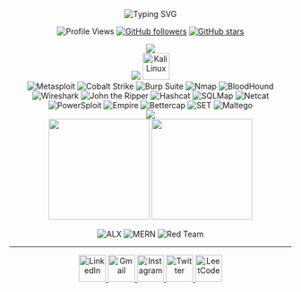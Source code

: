 <div align="center">
  <img src="https://readme-typing-svg.herokuapp.com?font=Fira+Code&size=32&duration=2800&pause=2000&color=A9FEF7&center=true&vCenter=true&width=940&lines=Hey!+It's+Dennis+Muriithi;Cybersecurity+Enthusiast;Red+Team+Specialist;Welcome+to+my+GitHub+Profile!" alt="Typing SVG" />
</div>

<!--
<div align="center">
  <img src="https://user-images.githubusercontent.com/74038190/213910845-af37a709-8995-40d6-be59-724526e3c3d7.gif" alt="Coding Animation" width="600"/>
</div>
-->

<div align="center">
  
  ![Profile Views](https://komarev.com/ghpvc/?username=initials101&color=brightgreen&style=flat-square&label=Profile+Views)
  [![GitHub followers](https://img.shields.io/github/followers/initials101?label=Followers&style=social)](https://github.com/initials101)
  [![GitHub stars](https://img.shields.io/github/stars/initials101?label=Stars&style=social)](https://github.com/initials101)
  
</div>


<div align="center">
  <img src="https://skillicons.dev/icons?i=html,c,cpp,python,javascript,bash" />
</div>


<div align="center">
  <img src="https://skillicons.dev/icons?i=android,ubuntu,debian,arch,linux" />
  <img src="https://github.com/tandpfun/skill-icons/raw/main/icons/Kali-Dark.svg" width="48" height="48" alt="Kali Linux" />
</div>

<div align="center">
  <img src="https://img.shields.io/badge/Metasploit-2596CD?style=for-the-badge&logo=metasploit&logoColor=white" alt="Metasploit" />
  <img src="https://img.shields.io/badge/Cobalt_Strike-FF0000?style=for-the-badge&logo=security&logoColor=white" alt="Cobalt Strike" />
  <img src="https://img.shields.io/badge/Burp_Suite-FF6633?style=for-the-badge&logo=burpsuite&logoColor=white" alt="Burp Suite" />
  <img src="https://img.shields.io/badge/Nmap-4682B4?style=for-the-badge&logo=nmap&logoColor=white" alt="Nmap" />
  <img src="https://img.shields.io/badge/BloodHound-8B0000?style=for-the-badge&logo=security&logoColor=white" alt="BloodHound" />
  <img src="https://img.shields.io/badge/Wireshark-1679A7?style=for-the-badge&logo=wireshark&logoColor=white" alt="Wireshark" />
  <img src="https://img.shields.io/badge/John_the_Ripper-8B0000?style=for-the-badge&logo=security&logoColor=white" alt="John the Ripper" />
  <img src="https://img.shields.io/badge/Hashcat-FF4500?style=for-the-badge&logo=security&logoColor=white" alt="Hashcat" />
  <img src="https://img.shields.io/badge/SQLMap-000000?style=for-the-badge&logo=security&logoColor=white" alt="SQLMap" />
  <img src="https://img.shields.io/badge/Netcat-4EAA25?style=for-the-badge&logo=gnu-bash&logoColor=white" alt="Netcat" />
  <img src="https://img.shields.io/badge/PowerSploit-5391FE?style=for-the-badge&logo=powershell&logoColor=white" alt="PowerSploit" />
  <img src="https://img.shields.io/badge/Empire-DC143C?style=for-the-badge&logo=security&logoColor=white" alt="Empire" />
  <img src="https://img.shields.io/badge/Bettercap-00D4AA?style=for-the-badge&logo=security&logoColor=white" alt="Bettercap" />
  <img src="https://img.shields.io/badge/SET-FF6B35?style=for-the-badge&logo=security&logoColor=white" alt="SET" />
  <img src="https://img.shields.io/badge/Maltego-1F4E79?style=for-the-badge&logo=maltego&logoColor=white" alt="Maltego" />
</div>



<div align="center">
  <img src="https://skillicons.dev/icons?i=react,nextjs,tailwind,bootstrap,nodejs,express,django,mongodb,mysql,firebase,git,github,vscode,docker" />
</div>


<div align="center">
  <img height="180em" src="https://github-readme-stats.vercel.app/api?username=initials101&show_icons=true&theme=tokyonight&hide_border=true&count_private=true&include_all_commits=true"/>
  <img height="180em" src="https://github-readme-stats.vercel.app/api/top-langs/?username=initials101&layout=compact&theme=tokyonight&hide_border=true&langs_count=8"/>
</div>




<div align="center">

![ALX](https://img.shields.io/badge/ALX-Software_Engineering-FF6B6B?style=for-the-badge&logo=graduation-cap&logoColor=white)
![MERN](https://img.shields.io/badge/Full_Stack-MERN_Development-4ECDC4?style=for-the-badge&logo=stack-overflow&logoColor=white)
![Red Team](https://img.shields.io/badge/Red_Team-Specialist-DC143C?style=for-the-badge&logo=security&logoColor=white)

</div>

---


<div align="center">
  <a href="https://www.linkedin.com/in/initials101/" target="_blank">
    <img src="https://raw.githubusercontent.com/maurodesouza/profile-readme-generator/master/src/assets/icons/social/linkedin/default.svg" width="48" height="48" alt="LinkedIn" />
  </a>
  <a href="mailto:muriithidennis340@gmail.com" target="_blank">
    <img src="https://raw.githubusercontent.com/maurodesouza/profile-readme-generator/master/src/assets/icons/social/gmail/default.svg" width="48" height="48" alt="Gmail" />
  </a>
  <a href="https://www.instagram.com/initials101/" target="_blank">
    <img src="https://raw.githubusercontent.com/maurodesouza/profile-readme-generator/master/src/assets/icons/social/instagram/default.svg" width="48" height="48" alt="Instagram" />
  </a>
  <a href="https://x.com/initials101" target="_blank">
    <img src="https://raw.githubusercontent.com/maurodesouza/profile-readme-generator/master/src/assets/icons/social/twitter/default.svg" width="48" height="48" alt="Twitter" />
  </a>
  <a href="https://www.leetcode.com/initials101" target="_blank">
    <img src="https://raw.githubusercontent.com/rahuldkjain/github-profile-readme-generator/master/src/images/icons/Social/leet-code.svg" width="48" height="48" alt="LeetCode" />
  </a>
</div>

